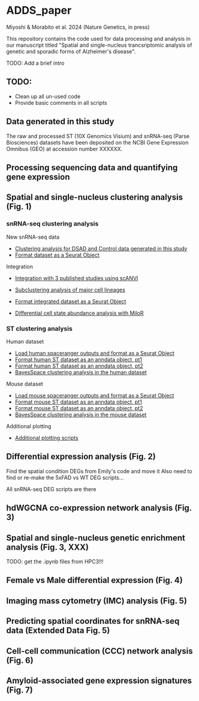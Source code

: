 # ADDS_paper

Miyoshi & Morabito et al. 2024 (Nature Genetics, in press)

This repository contains the code used for data processing and analysis in our 
manuscript titled "Spatial and single-nucleus trancsriptomic analysis of 
genetic and sporadic forms of Alzheimer's disease".

TODO: Add a brief intro 

## TODO:

* Clean up all un-used code 
* Provide basic comments in all scripts

## Data generated in this study

The raw and processed ST (10X Genomics Visium) and snRNA-seq
(Parse Biosciences) datasets have been deposited on the NCBI 
Gene Expression Omnibus (GEO) at accession number XXXXXX.

## Processing sequencing data and quantifying gene expression

## Spatial and single-nucleus clustering analysis (Fig. 1)

### snRNA-seq clustering analysis 

New snRNA-seq data
* [Clustering analysis for DSAD and Control data generated in this study](snRNA/clustering/clustering_scvi.ipynb)
* [Format dataset as a Seurat Object](snRNA/clustering/DSAD_create_seurat.Rmd)

Integration 
* [Integration with 3 published studies using scANVI](snRNA/clustering/integration_scanvi.ipynb)
* [Subclustering analysis of major cell lineages](snRNA/clustering/subclustering_scvi.ipynb)
* [Format integrated dataset as a Seurat Object](snRNA/clustering/integrated_create_seurat.Rmd)


* [Differential cell state abundance analysis with MiloR](snRNA/clustering/diff_cell_abundance_MiloR.Rmd)


### ST clustering analysis 

Human dataset
* [Load human spaceranger outputs and format as a Seurat Object](spatial/clustering/human_create_seurat.Rmd)
* [Format human ST dataset as an anndata object, pt1](spatial/clustering/seurat_to_anndata_human.Rmd)
* [Format human ST dataset as an anndata object, pt2](spatial/clustering/seurat_to_anndata_human.ipynb)
* [BayesSpace clustering analysis in the human dataset](spatial/clustering/clustering_human.Rmd)

Mouse dataset
* [Load mouse spaceranger outputs and format as a Seurat Object](spatial/clustering/mouse_create_seurat.Rmd)
* [Format mouse ST dataset as an anndata object, pt1](spatial/clustering/seurat_to_anndata_mouse.Rmd)
* [Format mouse ST dataset as an anndata object, pt2](spatial/clustering/seurat_to_anndata_mouse.ipynb)
* [BayesSpace clustering analysis in the mouse dataset](spatial/clustering/clustering_mouse.Rmd)

Additional plotting 
* [Additional plotting scripts](spatial/clustering/plotting_for_paper.Rmd)

## Differential expression analysis (Fig. 2)

Find the spatial condition DEGs from Emily's code and move it 
Also need to find or re-make the 5xFAD vs WT DEG scripts...

All snRNA-seq DEG scripts are there

## hdWGCNA co-expression network analysis (Fig. 3)

## Spatial and single-nucleus genetic enrichment analysis (Fig. 3, XXX)

TODO: get the .ipynb files from HPC3!!!

## Female vs Male differential expression (Fig. 4)

## Imaging mass cytometry (IMC) analysis (Fig. 5)

## Predicting spatial coordinates for snRNA-seq data (Extended Data Fig. 5)

## Cell-cell communication (CCC) network analysis (Fig. 6)

## Amyloid-associated gene expression signatures (Fig. 7)

